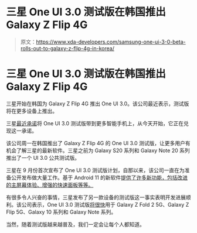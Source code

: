 # 三星 One UI 3.0 测试版在韩国推出 Galaxy Z Flip 4G

> 原文：<https://www.xda-developers.com/samsung-one-ui-3-0-beta-rolls-out-to-galaxy-z-flip-4g-in-korea/>

# 三星 One UI 3.0 测试版在韩国推出 Galaxy Z Flip 4G

三星开始在韩国为 Galaxy Z Flip 4G 推出 One UI 3.0。该公司最近表示，测试版将在更多设备上推出。

三星[最近承诺](https://www.xda-developers.com/samsung-expand-one-ui-3-0-beta-galaxy-z-fold-2-z-flip-5g-s10-note-10-series/)将 One UI 3.0 测试版带到更多智能手机上，从今天开始，它正在兑现这一承诺。

该公司周一在韩国推出了 Galaxy Z Flip 4G 的 One UI 3.0 测试版，让更多用户有机会了解三星的最新软件。三星之前为 Galaxy S20 系列和 Galaxy Note 20 系列推出了一个 UI 3.0 公共测试版。

三星在 9 月份首次宣布了 One UI 3.0 测试版计划，自那以来，该公司一直在为准备公开发布做大量工作。基于 Android 11 的新软件[提供了许多新功能，包括改进的主屏幕体验、增强的快速面板等等。](https://www.xda-developers.com/samsung-one-ui-3-0-new-features-android-11-update/)

有很多令人兴奋的事情，三星发布了另一款设备的测试版这一事实表明开发进展顺利。该公司表示，One UI 3.0 测试版[将很快](https://www.xda-developers.com/samsung-expand-one-ui-3-0-beta-galaxy-z-fold-2-z-flip-5g-s10-note-10-series/)用于 Galaxy Z Fold 2 5G、Galaxy Z Flip 5G、Galaxy 10 系列和 Galaxy Note 系列。

当然，随着测试版越来越普及，我们一定会让每个人都知道。